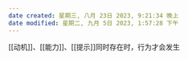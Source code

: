 ```yaml
---
date created: 星期三, 八月 23日 2023, 9:21:34 晚上
date modified: 星期二, 九月 5日 2023, 1:57:28 下午
---
```

[[动机]]、[[能力]]、[[提示]]同时存在时，行为才会发生
